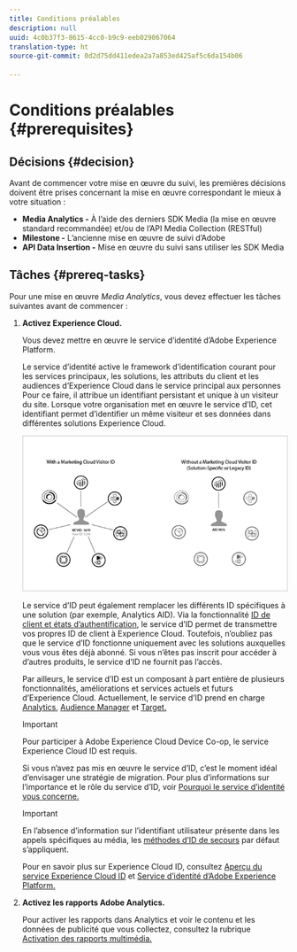 ```yaml
---
title: Conditions préalables
description: null
uuid: 4c0b37f3-8615-4cc0-b9c9-eeb029067064
translation-type: ht
source-git-commit: 0d2d75dd411edea2a7a853ed425af5c6da154b06

---
```



# Conditions préalables {#prerequisites}

## Décisions {#decision}

Avant de commencer votre mise en œuvre du suivi, les premières décisions doivent être prises concernant la mise en œuvre correspondant le mieux à votre situation :

* **Media Analytics -** À l’aide des derniers SDK Media (la mise en œuvre standard recommandée) et/ou de l’API Media Collection (RESTful)
* **Milestone -** L’ancienne mise en œuvre de suivi d’Adobe
* **API Data Insertion -** Mise en œuvre du suivi sans utiliser les SDK Media

## Tâches {#prereq-tasks}

Pour une mise en œuvre *Media Analytics*, vous devez effectuer les tâches suivantes avant de commencer :

1. **Activez Experience Cloud.**

   Vous devez mettre en œuvre le service d’identité d’Adobe Experience Platform.

   Le service d’identité active le framework d’identification courant pour les services principaux, les solutions, les attributs du client et les audiences d’Experience Cloud dans le service principal aux personnes Pour ce faire, il attribue un identifiant persistant et unique à un visiteur du site. Lorsque votre organisation met en œuvre le service d’ID, cet identifiant permet d’identifier un même visiteur et ses données dans différentes solutions Experience Cloud.

   ![](assets/mc_id_service_graphic.png)

   Le service d’ID peut également remplacer les différents ID spécifiques à une solution (par exemple, Analytics AID). Via la fonctionnalité [ID de client et états d’authentification](https://marketing.adobe.com/resources/help/fr_FR/mcvid/mcvid-authenticated-state.html), le service d’ID permet de transmettre vos propres ID de client à Experience Cloud. Toutefois, n’oubliez pas que le service d’ID fonctionne uniquement avec les solutions auxquelles vous vous êtes déjà abonné. Si vous n’êtes pas inscrit pour accéder à d’autres produits, le service d’ID ne fournit pas l’accès.

   Par ailleurs, le service d’ID est un composant à part entière de plusieurs fonctionnalités, améliorations et services actuels et futurs d’Experience Cloud. Actuellement, le service d’ID prend en charge [Analytics](https://www.adobe.com/fr/marketing-cloud/web-analytics.html), [Audience Manager](https://www.adobe.com/fr/marketing-cloud/data-management-platform.html) et [Target.](https://www.adobe.com/fr/marketing-cloud/testing-targeting.html)

   >[!IMPORTANT]
   >
   >Pour participer à Adobe Experience Cloud Device Co-op, le service Experience Cloud ID est requis.

   Si vous n’avez pas mis en œuvre le service d’ID, c’est le moment idéal d’envisager une stratégie de migration. Pour plus d’informations sur l’importance et le rôle du service d’ID, voir [Pourquoi le service d’identité vous concerne.](https://blogs.adobe.com/digitalmarketing/analytics/why-new-adobe-marketing-cloud-id-service-should-be-on-your-radar/)

   >[!IMPORTANT]
   >
   >En l’absence d’information sur l’identifiant utilisateur présente dans les appels spécifiques au média, les [méthodes d’ID de secours](https://docs.adobe.com/content/help/fr-FR/analytics/implementation/javascript-implementation/unique-visitors/visid-fallback.html) par défaut s’appliquent.

   Pour en savoir plus sur Experience Cloud ID, consultez [Aperçu du service Experience Cloud ID](https://marketing.adobe.com/resources/help/fr_FR/mcvid/mcvid-overview.html) et [Service d’identité d’Adobe Experience Platform.](https://marketing.adobe.com/resources/help/fr_FR/mcvid/)

1. **Activez les rapports Adobe Analytics.**

   Pour activer les rapports dans Analytics et voir le contenu et les données de publicité que vous collectez, consultez la rubrique [Activation des rapports multimédia.](/help/media-reports/media-reports-enable.md)

